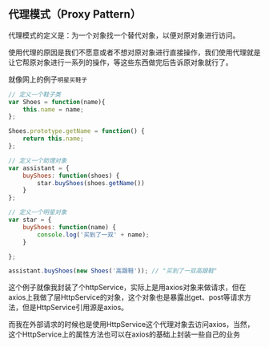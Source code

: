 ## 代理模式（Proxy Pattern）

代理模式的定义是：为一个对象找一个替代对象，以便对原对象进行访问。

使用代理的原因是我们不愿意或者不想对原对象进行直接操作，我们使用代理就是让它帮原对象进行一系列的操作，等这些东西做完后告诉原对象就行了。

就像网上的例子`明星买鞋子`

```JavaScript
// 定义一个鞋子类
var Shoes = function(name){
    this.name = name;
};

Shoes.prototype.getName = function() {
    return this.name;
};

// 定义一个助理对象
var assistant = {
    buyShoes: function(shoes) {
        star.buyShoes(shoes.getName())
    }
};

// 定义一个明星对象
var star = {
    buyShoes: function(name) {
        console.log('买到了一双' + name);
    }

};

assistant.buyShoes(new Shoes('高跟鞋')); // "买到了一双高跟鞋"
```

这个例子就像我封装了个httpService，实际上是用axios对象来做请求，但在axios上我做了层HttpService的对象，这个对象也是暴露出get、post等请求方法，但是HttpService引用源是axios。

而我在外部请求的时候也是使用HttpService这个代理对象去访问axios，当然，这个HttpService上的属性方法也可以在axios的基础上封装一些自己的业务

